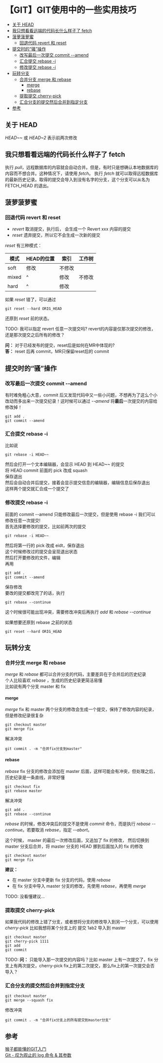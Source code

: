 # 【GIT】GIT使用中的一些实用技巧

<!-- @import "[TOC]" {cmd="toc" depthFrom=2 depthTo=6 orderedList=false} -->

<!-- code_chunk_output -->

- [关于 HEAD](#关于-head)
- [我只想看看远端的代码长什么样子了 fetch](#我只想看看远端的代码长什么样子了-fetch)
- [菠萝菠萝蜜](#菠萝菠萝蜜)
  - [回退代码 revert 和 reset](#回退代码-revert-和-reset)
- [提交时的“骚”操作](#提交时的骚操作)
  - [改写最后一次提交 commit --amend](#改写最后一次提交-commit-amend)
  - [汇合提交 rebase -i](#汇合提交-rebase-i)
  - [修改提交 rebase -i](#修改提交-rebase-i)
- [玩转分支](#玩转分支)
  - [合并分支 merge 和 rebase](#合并分支-merge-和-rebase)
    - [merge](#merge)
    - [rebase](#rebase)
  - [提取提交 cherry-pick](#提取提交-cherry-pick)
  - [汇合分支的提交然后合并到指定分支](#汇合分支的提交然后合并到指定分支)
- [参考](#参考)

<!-- /code_chunk_output -->

## 关于 HEAD

*HEAD~~* 或 *HEAD~2* 表示前两次修改

## 我只想看看远端的代码长什么样子了 fetch

执行 *pull*，远程数据库的内容就会自动合并。但是，有时只是想确认本地数据库的内容而不想合并。这种情况下，请使用 *fetch*。
执行 *fetch* 就可以取得远程数据库的最新历史记录。取得的提交会导入到没有名字的分支，这个分支可以从名为 FETCH_HEAD 的退出。

## 菠萝菠萝蜜

### 回退代码 revert 和 reset

- *revert*  取消提交，执行后， 会生成一个 Revert xxx 内容的提交
- *reset*  遗弃提交，所以它不会生成一次新的提交

*reset* 有三种模式：

| 模式  | HEAD的位置 |  索引  | 工作树 |
| ----- | ---------- | ------ | ------ |
| soft  | 修改       | 不修改 | |
| mixed | ^       | 修改   | 不修改 |
| hard  | ^       | 修改   |    |

如果 *reset* 错了，可以通过

```shell
git reset --hard ORIG_HEAD
```

还原到 *reset* 前的状态。

TODO: 我可以指定 revert 任意一次提交吗? revert的内容是仅那次提交的修改，还是那次提交之后所有的修改？

**问：** 对于已经发布的提交，reset后是如何在MR中体现的?  
**答：** reset 后再 commit，MR只保留reset后的 commit  

## 提交时的“骚”操作

### 改写最后一次提交 commit --amend

有时难免粗心大意，commit 后又发现代码中又一些小问题，不想再为了这么个小改动而多出来一次提交纪录！这时候可以通过 *--amend* 将**最后**一次提交的内容给修改掉！

```shell
git add .
git commit --amend
```

### 汇合提交 rebase -i

比如说

```shell
git rebase -i HEAD~~
```

然后会打开一个文本编辑器，会显示 HEAD 到 HEAD~~ 的提交  
将 HEAD commit 前面的 pick 改成 squash  
保存退出  
然后会自动合并后提交，接着会显示提交信息的编辑器，编辑信息后保存退出  
这样两个提交就汇合成一个提交了  

### 修改提交 rebase -i

前面的 commit --amend 只能修改最后一次提交，但是使用 rebase -i 我们可以修改任意一次提交!  
首先选择要修改的提交，比如前两次的提交  

```shell
git rebase -i HEAD~~
```

然后将第一行的 pick 改成 eidt，保存退出  
这个时候修改过的提交会呈现退出状态  
然后打开要修改的文件，编辑  
再用  

```shell
git add .
git commit --amend
```

保存修改  
要改的提交都改完了的话，执行  

```shell
git rebase --continue
```

这个时候很可能出现冲突，需要修改冲突后再执行 *add* 和 *rebase --continue*

如果想要还原到 rebase 之前的状态

```shell
git reset --hard ORIG_HEAD
```

## 玩转分支

### 合并分支 merge 和 rebase

*merge* 和 *rebase* 都可以合并分支的代码，主要差异在于合并后的历史纪录  
个人比较喜欢 *rebase* ，生成的历史纪录更简洁易懂  
比如说有两个分支 master 和 fix  

#### merge

*merge* fix 和 master 两个分支的修改会生成一个提交，保持了修改内容的纪录，但是修改纪录很复杂

```shell
git checkout master
git merge fix
```

解决冲突

```shell
git commit . -m "合并fix分支到master"
```

#### rebase

*rebase* fix 分支的修改会添加在 master 后面，这样可能会有冲突，但处理之后，历史纪录是一条直线，非常好懂

```shell
git checkout fix
git rebase master
```

解决冲突

```shell
git add .
git rebase --continue
```

*rebase* 的时候，修改冲突后的提交不是使用 *commit* 命令，而是执行 *rebase --continue*。若要取消 *rebase*，指定 *--abort*。

这个时候， master 的最后一次修改后面，又追加了 fix 的修改，
然后切换到 master 分支后合并，将 master 分支的 HEAD 挪到后面加入的 fix 的修改

```shell
git checkout master
git merge fix
```

**建议：**

- 在 master 分支中更新 fix 分支的代码，使用 *rebase*
- 在 fix 分支中导入 master 分支的修改，先使用 *rebase*，再使用 *merge*

TODO: 没看懂建议...

### 提取提交 cherry-pick

如果我代码的修改上错了分支，或者想将分支的修改导入到另一个分支，可以使用 *cherry-pick*
比如我想将某个分支上的 提交 1ab2 导入到  master

```shell
git checkout master
git cherry-pick 1111
git add
git commit
```

TODO: **问：** 只能导入那一次提交的内容吗？比如 master 上有一次提交了，fix 分支上有两次提交，cherry-pick fix上的第二次提交，那么fix上的第一次提交会否导入？

### 汇合分支的提交然后合并到指定分支

```shell
git checkout master
git merge --squash fix
```

修改冲突

```shell
git commit . -m "合并fix分支上的所有提交到master分支"
```

## 参考

[猴子都能懂的GIT入门](https://backlog.com/git-tutorial/cn/reference)  
[Git - 叹为观止的 log 命令 & 其参数](https://blog.csdn.net/qq_32452623/article/details/79599503)
